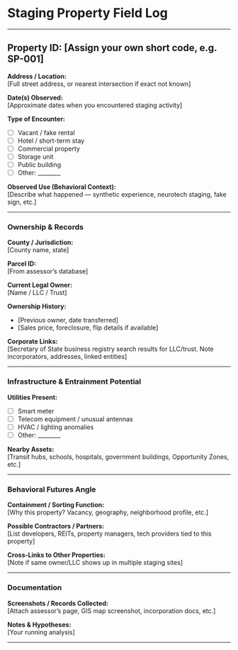 # Staging Property Field Log

---

## Property ID: [Assign your own short code, e.g. SP-001]
**Address / Location:**  
[Full street address, or nearest intersection if exact not known]

**Date(s) Observed:**  
[Approximate dates when you encountered staging activity]

**Type of Encounter:**  
- [ ] Vacant / fake rental  
- [ ] Hotel / short-term stay  
- [ ] Commercial property  
- [ ] Storage unit  
- [ ] Public building  
- [ ] Other: ________

**Observed Use (Behavioral Context):**  
[Describe what happened — synthetic experience, neurotech staging, fake sign, etc.]

---

### Ownership & Records
**County / Jurisdiction:**  
[County name, state]

**Parcel ID:**  
[From assessor’s database]

**Current Legal Owner:**  
[Name / LLC / Trust]

**Ownership History:**  
- [Previous owner, date transferred]  
- [Sales price, foreclosure, flip details if available]

**Corporate Links:**  
[Secretary of State business registry search results for LLC/trust. Note incorporators, addresses, linked entities]

---

### Infrastructure & Entrainment Potential
**Utilities Present:**  
- [ ] Smart meter  
- [ ] Telecom equipment / unusual antennas  
- [ ] HVAC / lighting anomalies  
- [ ] Other: ________

**Nearby Assets:**  
[Transit hubs, schools, hospitals, government buildings, Opportunity Zones, etc.]

---

### Behavioral Futures Angle
**Containment / Sorting Function:**  
[Why this property? Vacancy, geography, neighborhood profile, etc.]

**Possible Contractors / Partners:**  
[List developers, REITs, property managers, tech providers tied to this property]

**Cross-Links to Other Properties:**  
[Note if same owner/LLC shows up in multiple staging sites]

---

### Documentation
**Screenshots / Records Collected:**  
[Attach assessor’s page, GIS map screenshot, incorporation docs, etc.]

**Notes & Hypotheses:**  
[Your running analysis]

---
